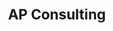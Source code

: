 ---
title: "AP Consulting"
order: 1
type: "about"
description: "Ayudamos a los clientes a desbloquear el poder de la IA a escala."
links: []
---